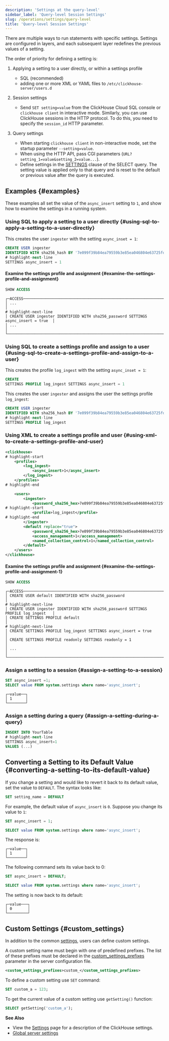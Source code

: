 ```yaml
---
description: 'Settings at the query-level'
sidebar_label: 'Query-level Session Settings'
slug: /operations/settings/query-level
title: 'Query-level Session Settings'
---
```


There are multiple ways to run statements with specific settings.
Settings are configured in layers, and each subsequent layer redefines the previous values of a setting.

The order of priority for defining a setting is:

1. Applying a setting to a user directly, or within a settings profile

    - SQL (recommended)
    - adding one or more XML or YAML files to `/etc/clickhouse-server/users.d`

2. Session settings

    - Send `SET setting=value` from the ClickHouse Cloud SQL console or
    `clickhouse client` in interactive mode. Similarly, you can use ClickHouse
    sessions in the HTTP protocol. To do this, you need to specify the
    `session_id` HTTP parameter.

3. Query settings

    - When starting `clickhouse client` in non-interactive mode, set the startup
    parameter `--setting=value`.
    - When using the HTTP API, pass CGI parameters (`URL?setting_1=value&setting_2=value...`).
    - Define settings in the
    [SETTINGS](../../sql-reference/statements/select/index.md#settings-in-select-query)
    clause of the SELECT query. The setting value is applied only to that query
    and is reset to the default or previous value after the query is executed.

## Examples {#examples}

These examples all set the value of the `async_insert` setting to `1`, and
show how to examine the settings in a running system.

### Using SQL to apply a setting to a user directly {#using-sql-to-apply-a-setting-to-a-user-directly}

This creates the user `ingester` with the setting `async_inset = 1`:

```sql
CREATE USER ingester
IDENTIFIED WITH sha256_hash BY '7e099f39b84ea79559b3e85ea046804e63725fd1f46b37f281276aae20f86dc3'
# highlight-next-line
SETTINGS async_insert = 1
```

#### Examine the settings profile and assignment {#examine-the-settings-profile-and-assignment}

```sql
SHOW ACCESS
```

```response
┌─ACCESS─────────────────────────────────────────────────────────────────────────────┐
│ ...                                                                                │
# highlight-next-line
│ CREATE USER ingester IDENTIFIED WITH sha256_password SETTINGS async_insert = true  │
│ ...                                                                                │
└────────────────────────────────────────────────────────────────────────────────────┘
```
### Using SQL to create a settings profile and assign to a user {#using-sql-to-create-a-settings-profile-and-assign-to-a-user}

This creates the profile `log_ingest` with the setting `async_inset = 1`:

```sql
CREATE
SETTINGS PROFILE log_ingest SETTINGS async_insert = 1
```

This creates the user `ingester` and assigns the user the settings profile `log_ingest`:

```sql
CREATE USER ingester
IDENTIFIED WITH sha256_hash BY '7e099f39b84ea79559b3e85ea046804e63725fd1f46b37f281276aae20f86dc3'
# highlight-next-line
SETTINGS PROFILE log_ingest
```


### Using XML to create a settings profile and user {#using-xml-to-create-a-settings-profile-and-user}

```xml title=/etc/clickhouse-server/users.d/users.xml
<clickhouse>
# highlight-start
    <profiles>
        <log_ingest>
            <async_insert>1</async_insert>
        </log_ingest>
    </profiles>
# highlight-end

    <users>
        <ingester>
            <password_sha256_hex>7e099f39b84ea79559b3e85ea046804e63725fd1f46b37f281276aae20f86dc3</password_sha256_hex>
# highlight-start
            <profile>log_ingest</profile>
# highlight-end
        </ingester>
        <default replace="true">
            <password_sha256_hex>7e099f39b84ea79559b3e85ea046804e63725fd1f46b37f281276aae20f86dc3</password_sha256_hex>
            <access_management>1</access_management>
            <named_collection_control>1</named_collection_control>
        </default>
    </users>
</clickhouse>
```

#### Examine the settings profile and assignment {#examine-the-settings-profile-and-assignment-1}

```sql
SHOW ACCESS
```

```response
┌─ACCESS─────────────────────────────────────────────────────────────────────────────┐
│ CREATE USER default IDENTIFIED WITH sha256_password                                │
# highlight-next-line
│ CREATE USER ingester IDENTIFIED WITH sha256_password SETTINGS PROFILE log_ingest   │
│ CREATE SETTINGS PROFILE default                                                    │
# highlight-next-line
│ CREATE SETTINGS PROFILE log_ingest SETTINGS async_insert = true                    │
│ CREATE SETTINGS PROFILE readonly SETTINGS readonly = 1                             │
│ ...                                                                                │
└────────────────────────────────────────────────────────────────────────────────────┘
```

### Assign a setting to a session {#assign-a-setting-to-a-session}

```sql
SET async_insert =1;
SELECT value FROM system.settings where name='async_insert';
```

```response
┌─value──┐
│ 1      │
└────────┘
```

### Assign a setting during a query {#assign-a-setting-during-a-query}

```sql
INSERT INTO YourTable
# highlight-next-line
SETTINGS async_insert=1
VALUES (...)
```


## Converting a Setting to its Default Value {#converting-a-setting-to-its-default-value}

If you change a setting and would like to revert it back to its default value, set the value to `DEFAULT`. The syntax looks like:

```sql
SET setting_name = DEFAULT
```

For example, the default value of `async_insert` is `0`. Suppose you change its value to `1`:

```sql
SET async_insert = 1;

SELECT value FROM system.settings where name='async_insert';
```

The response is:

```response
┌─value──┐
│ 1      │
└────────┘
```

The following command sets its value back to 0:

```sql
SET async_insert = DEFAULT;

SELECT value FROM system.settings where name='async_insert';
```

The setting is now back to its default:

```response
┌─value───┐
│ 0       │
└─────────┘
```

## Custom Settings {#custom_settings}

In addition to the common [settings](/operations/settings/settings.md), users can define custom settings.

A custom setting name must begin with one of predefined prefixes. The list of these prefixes must be declared in the [custom_settings_prefixes](../../operations/server-configuration-parameters/settings.md#custom_settings_prefixes) parameter in the server configuration file.

```xml
<custom_settings_prefixes>custom_</custom_settings_prefixes>
```

To define a custom setting use `SET` command:

```sql
SET custom_a = 123;
```

To get the current value of a custom setting use `getSetting()` function:

```sql
SELECT getSetting('custom_a');
```

**See Also**

- View the [Settings](/operations/settings/settings.md) page for a description of the ClickHouse settings.
- [Global server settings](/operations/server-configuration-parameters/settings.md)
